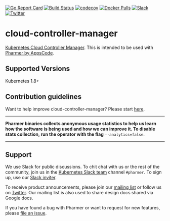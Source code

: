 [![Go Report Card](https://goreportcard.com/badge/github.com/pharmer/cloud-controller-manager)](https://goreportcard.com/report/github.com/pharmer/cloud-controller-manager)
[![Build Status](https://travis-ci.org/pharmer/cloud-controller-manager.svg?branch=master)](https://travis-ci.org/pharmer/cloud-controller-manager)
[![codecov](https://codecov.io/gh/pharmer/cloud-controller-manager/branch/master/graph/badge.svg)](https://codecov.io/gh/pharmer/cloud-controller-manager)
[![Docker Pulls](https://img.shields.io/docker/pulls/pharmer/cloud-controller-manager.svg)](https://hub.docker.com/r/pharmer/cloud-controller-manager/)
[![Slack](https://slack.appscode.com/badge.svg)](https://slack.appscode.com)
[![Twitter](https://img.shields.io/twitter/follow/appscodehq.svg?style=social&logo=twitter&label=Follow)](https://twitter.com/intent/follow?screen_name=AppsCodeHQ)

# cloud-controller-manager
[Kubernetes Cloud Controller Manager](https://kubernetes.io/docs/tasks/administer-cluster/running-cloud-controller/). This is intended to be used with [Pharmer by AppsCode](https://appscode.com/products/pharmer).

## Supported Versions
Kubernetes 1.8+

## Contribution guidelines
Want to help improve cloud-controller-manager? Please start [here](/CONTRIBUTING.md).

---

**Pharmer binaries collects anonymous usage statistics to help us learn how the software is being used and how we can improve it. To disable stats collection, run the operator with the flag** `--analytics=false`.

---

## Support
We use Slack for public discussions. To chit chat with us or the rest of the community, join us in the [Kubernetes Slack team](https://kubernetes.slack.com/messages/C81LSKMPE/details/) channel `#pharmer`. To sign up, use our [Slack inviter](http://slack.kubernetes.io/).

To receive product announcements, please join our [mailing list](https://groups.google.com/forum/#!forum/pharmer) or follow us on [Twitter](https://twitter.com/AppsCodeHQ). Our mailing list is also used to share design docs shared via Google docs.

If you have found a bug with Pharmer or want to request for new features, please [file an issue](https://github.com/pharmer/pharmer/issues/new).
